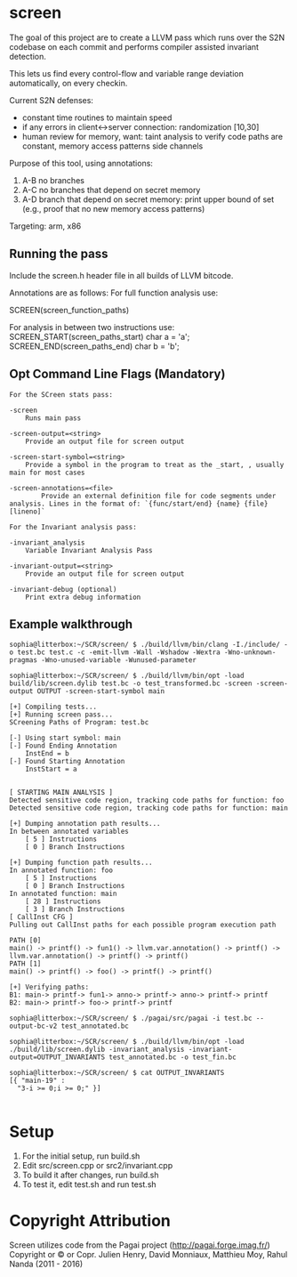 # screen
The goal of this project are to create a LLVM pass which runs over the S2N codebase on each commit and performs compiler assisted invariant detection.

This lets us find every control-flow and variable range deviation automatically, on every checkin.


Current S2N defenses:
- constant time routines to maintain speed
- if any errors in client<->server connection: randomization [10,30]
- human review for memory, want: taint analysis to verify code paths are constant, memory access patterns side channels

Purpose of this tool, using annotations:

1. A-B no branches
2. A-C no branches that depend on secret memory
3. A-D branch that depend on secret memory: print upper bound of set (e.g., proof that no new memory access patterns)

Targeting: arm, x86

## Running the pass
Include the screen.h header file in all builds of LLVM bitcode.

Annotations are as follows:
For full function analysis use:

SCREEN(screen_function_paths) 

For analysis in between two instructions use:
SCREEN_START(screen_paths_start) char a = 'a';
SCREEN_END(screen_paths_end) char b = 'b';

## Opt Command Line Flags (Mandatory)
```
For the SCreen stats pass:

-screen
	Runs main pass

-screen-output=<string>                                        
	Provide an output file for screen output

-screen-start-symbol=<string>                                  
	Provide a symbol in the program to treat as the _start, , usually main for most cases

-screen-annotations=<file>
        Provide an external definition file for code segments under analysis. Lines in the format of: `{func/start/end} {name} {file} [lineno]`

For the Invariant analysis pass:

-invariant_analysis                                          
	Variable Invariant Analysis Pass

-invariant-output=<string>                                     
	Provide an output file for screen output

-invariant-debug (optional) 
	Print extra debug information

```

## Example walkthrough
```
sophia@litterbox:~/SCR/screen/ $ ./build/llvm/bin/clang -I./include/ -o test.bc test.c -c -emit-llvm -Wall -Wshadow -Wextra -Wno-unknown-pragmas -Wno-unused-variable -Wunused-parameter

sophia@litterbox:~/SCR/screen/ $ ./build/llvm/bin/opt -load build/lib/screen.dylib test.bc -o test_transformed.bc -screen -screen-output OUTPUT -screen-start-symbol main

[+] Compiling tests...
[+] Running screen pass...
SCreening Paths of Program: test.bc

[-] Using start symbol: main
[-] Found Ending Annotation
	InstEnd = b
[-] Found Starting Annotation
	InstStart = a


[ STARTING MAIN ANALYSIS ]
Detected sensitive code region, tracking code paths for function: foo
Detected sensitive code region, tracking code paths for function: main

[+] Dumping annotation path results...
In between annotated variables
	[ 5 ] Instructions
	[ 0 ] Branch Instructions

[+] Dumping function path results...
In annotated function: foo
	[ 5 ] Instructions
	[ 0 ] Branch Instructions
In annotated function: main
	[ 28 ] Instructions
	[ 3 ] Branch Instructions
[ CallInst CFG ]
Pulling out CallInst paths for each possible program execution path

PATH [0]
main() -> printf() -> fun1() -> llvm.var.annotation() -> printf() -> llvm.var.annotation() -> printf() -> printf()
PATH [1]
main() -> printf() -> foo() -> printf() -> printf()

[+] Verifying paths:
B1: main-> printf-> fun1-> anno-> printf-> anno-> printf-> printf
B2: main-> printf-> foo-> printf-> printf

sophia@litterbox:~/SCR/screen/ $ ./pagai/src/pagai -i test.bc --output-bc-v2 test_annotated.bc 

sophia@litterbox:~/SCR/screen/ $ ./build/llvm/bin/opt -load ./build/lib/screen.dylib -invariant_analysis -invariant-output=OUTPUT_INVARIANTS test_annotated.bc -o test_fin.bc

sophia@litterbox:~/SCR/screen/ $ cat OUTPUT_INVARIANTS
[{ "main-19" : 
  "3-i >= 0;i >= 0;" }]
  
```
# Setup
1. For the initial setup, run build.sh
1. Edit src/screen.cpp or src2/invariant.cpp
1. To build it after changes, run build.sh
1. To test it, edit test.sh and run test.sh

# Copyright Attribution
Screen utilizes code from the Pagai project (http://pagai.forge.imag.fr/) Copyright or © or Copr. Julien Henry, David Monniaux, Matthieu Moy, Rahul Nanda (2011 - 2016)
